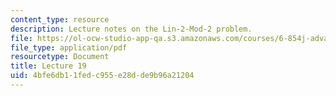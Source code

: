 ```yaml
---
content_type: resource
description: Lecture notes on the Lin-2-Mod-2 problem.
file: https://ol-ocw-studio-app-qa.s3.amazonaws.com/courses/6-854j-advanced-algorithms-fall-2008/4bfe6db11fedc955e28dde9b96a21204_lect11_26.pdf
file_type: application/pdf
resourcetype: Document
title: Lecture 19
uid: 4bfe6db1-1fed-c955-e28d-de9b96a21204
---
```

